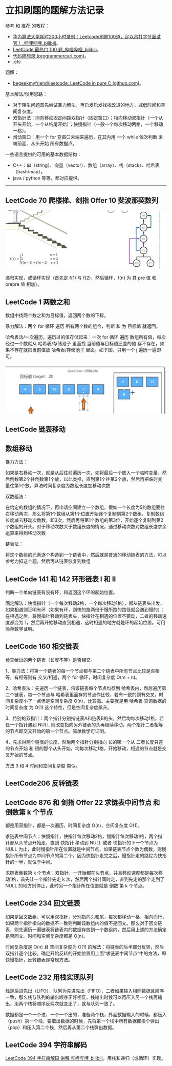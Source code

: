 # 立扣刷题的题解方法记录

参考 和 推荐 的教程：

- [华为算法大佬耗时200小时录制：Leetcode刷题100道，足以吊打字节面试官！_哔哩哔哩_bilibili](https://www.bilibili.com/video/BV1eg411w7gn)。
- [LeetCode 最热门 100 题_哔哩哔哩_bilibili](https://www.bilibili.com/video/BV1Pq4y1j78o)。
- [代码随想录 (programmercarl.com)](https://programmercarl.com/)。
- .etc

题解：

- [begeekmyfriend/leetcode: LeetCode in pure C (github.com)](https://github.com/begeekmyfriend/leetcode)。

基本解法/惯用思路：

- 对于陌生问题首先尝试暴力解法，再启发启发找找改进的地方，减低时间和空间复杂度。
- 双指针法：同向移动固定间距双指针（固定窗口）；相向移动双指针（一个从开头开始，一个从结尾开始）；快慢指针（一般一个每次移动两格，一个移动一格）。
- 滑动窗口：用一个 for 变窗口末端来遍历，在其内用 一个 while 依次判断 末端前面、从头开始 所有数据点。

一些语言提供的可用的基本数据结构：

- C++：串（string）、向量（vector）、数组（array）、栈（stack）、哈希表（hash/map）。
- java / python 等等，都对应提供。

------

## LeetCode 70 爬楼梯、剑指 Offer 10 斐波那契数列

![image-20220719155851959](assets/image-20220719155851959.png)

递归实现，或循环实现（首先定 f(1) 与 f(2)，然后循环，f(n) 为 其 pre 值 和 prepre 值 相加）。

## LeetCode 1 两数之和

数组中找两个数之和为目标值，返回两个数的下标。

暴力解法：两个 for 循环 遍历 所有两个数的组合，判断 和 为 目标值 就返回。

哈希表法/一次遍历，遍历过的值存储起来：一次 for 循环 遍历 数组所有值，每次经过一个数就从 哈希表/存储池子 里面找 当前值与目标值还差的值 存不存在，如果不存在就把当前值放 哈希表/存储池子 里面。如下图，只用一个 j 遍历一遍即可。

![image-20220719160512983](assets/image-20220719160512983.png)



## LeetCode 链表移动



## 数组移动

暴力方法：

如果是右移动一次，就是从后往前遍历一次，先将最后一个放入一个临时变量，然后倒数第2个往倒数第1个放，以此类推，直到第1个往第2个放，然后再把临时变量往第1个放，算法时间复杂度为数组长度加移动次数

双数组法：

在给定的数组的情况下，再申请空间建立一个数组，假如一个长度为5的数组要往右移动两次，那么将第1个数组从第1个位置开始逐个复制到第2个数组，复制数组长度减去移动次数数，即3次，然后再将第1个数组的第3位，开始逐个复制到第2个数组的开头。对于移动次数大于数组长度的情况，通过移动次数对数组长度求余运算来得到移动次数

链表法：

将这个数组的元素逐个构造到一个链表中，然后就是普通的移动链表的方法，可以参考力扣这个题，然后再从链表恢复到数组



## LeetCode 141 和 142 环形链表 I 和 II

判断一个单向链表有没有环，和返回这个环的起始位置。

固定解法：快慢指针（一个每次移动2格，一个每次移动1格），都从链表头出发，如果相遇则证明有环（如果有环，则快的跑两倍于慢所跑的路径就会遇到慢的）；在相遇之后，将慢指针移动到链表头，快指针在相遇的位置不要动，二者的移动速度都变为 1，然后再开始移动直到相遇，这时相遇的地方就是环的起始位置。可用简单数学证明。

## LeetCode 160 相交链表

检查给出的两个链表（长度不等）是否相交。

1、暴力法：将第一个链表的每一个节点都与第二个链表中所有节点比较是否相等，有相等则有 交叉/相遇，两个 for 循环，时间复杂度 O(m + n)。

2、哈希表法：先遍历一个链表，将该链表每个节点均存到 哈希表内，然后遍历第二个链表，每一个节点与 哈希表里面存的节点作比较，若有一致的则有交叉，时间复杂度小了一点但是空间复杂度 O(n)，比较高。主要就是用 哈希表 查询数据的时间复杂度 为 O(1) 这个特性，但是空间复杂度飙升。

3、特别的双指针：两个指针分别指链表A和链表B的头，然后均每次移动1格，若任一个指针遇到 NULL 则改变指向另外链表的头再继续移动，两个指针二者相等的节点即交叉开始的第一个节点。简单数学可证明。

4、先求得两个链表的长度，然后两个指针分别指向 长的哪一个从 二者长度只差 的节点开始 和 短的那个从头开始，均每次移动1格，开始移动，相遇的节点就是交叉开始的节点。

方法 3 和 4 时间和空间复杂度 类似。

## LeetCode206 反转链表



## LeetCode 876 和 剑指 Offer 22 求链表中间节点 和 倒数第 k 个节点

都是用双指针，都是一次遍历，时间复杂度 O(n)，空间复杂度 O(1)。

求链表中间节点：快慢指针，快指针每次移动2格，慢指针每次移动1格，两个指针都从头节点开始走，直到 快指针 移动到 NULL 或者 快指针的下一个节点为 NULL 为止，此时慢指针所在位置就是中间节点，如果链表节点个数为偶数，则慢指针所有节点为中间节点的第二个。因为快指针走完之后，慢指针走的路程为快指针的一半，就位于中间。

求链表倒数第 k 个节点：双指针，一开始都在头节点，并且移动速度都是每次移动1格，首先让一个指针先走 k 次，然后两个指针同时走，直到先走的那个走到了 NULL 的地方则停止，此时另一个指针所在位置就是 倒数 第 k 个节点。

## LeetCode 234 回文链表

如果是回文数组，可以用双指针，分别指向头和尾，每次都移动一格，相向而行，如果两个指针指向的数据不一致则判断该数组内的值不是回文。那么对于回文链表，则先遍历一遍链表将链表内的数据存放到一个数组内，然后用上述的方法确定是否回文。时间和空间复杂度都是 O(n)。

时间复杂度是 O(n) 且 空间复杂度为 O(1) 的解法：将链表的后半部分反转，然后双指针逐个比较。确定开始反转的开始位置用上面“求链表中间节点”中的方法，即快慢指针，反转链表即常规方法。

## LeetCode 232 用栈实现队列

栈是后进先出（LIFO），队列为先进先出（FIFO），二者如果输入相同数据且顺序一致，那么栈与队列的输出顺序正好相反，栈输出时候可以再压入另一个栈再输出，用两个栈将顺序反两次就变正了，就与队列一致了。

数据都是一个一个进、一个一个出的，准备两个栈，外面数据输入的时候，都压入（push）第一个栈，要取出数据的时候，先将第一个栈中所有数据都挨个弹出（pop）和压入第二个栈，然后再从第二个栈弹出数据。

## LeetCode 394 字符串解码

[LeetCode 394 字符串解码 讲解 哔哩哔哩_bilibili](https://www.bilibili.com/video/BV1eg411w7gn?p=22)，用栈和递归（或循环）实现。